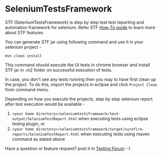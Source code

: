 # SeleniumTestsFramework

STF (SeleniumTestsFramework) is step by step test test reporting and automation framework for selenium.
Refer STF [How-To guide](http://www.seleniumtests.com/2013/10/announcing-selenium-tests-automation.html) to learn more about STF features 

You can generate STF jar using following command and use it in your selenium project - 

```mvn clean install```

This command should execute the UI tests in chrome browser and install STF jar in .m2 folder on successful execution of tests.

In case, you don't see any tests running then you may to have first clean up the project. To do this, import the projects in eclipse and click ```Project Clean``` from command menu.

Depending on how you execute the projects, step by step selenium report after test execution would be available -

1. ```<your home directory>/seleniumtestsframework/test-output/SeleniumTestReport.html``` when executing tests using eclipse testng plugin, or
2. ```<your home directory>/seleniumtestsframework/target/surefire-reports/SeleniumTestReport.html``` when executing tests using maven command as stated above

Have a question or feature request? post it in [Testing Forum](http://www.seleniumtests.com/p/testing-forum.html) :-)
